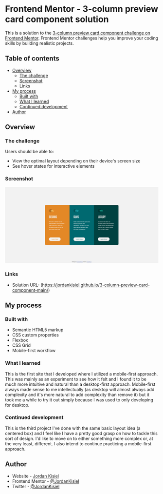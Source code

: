 # Frontend Mentor - 3-column preview card component solution

This is a solution to the [3-column preview card component challenge on Frontend Mentor](https://www.frontendmentor.io/challenges/3column-preview-card-component-pH92eAR2-). Frontend Mentor challenges help you improve your coding skills by building realistic projects. 

## Table of contents

- [Overview](#overview)
  - [The challenge](#the-challenge)
  - [Screenshot](#screenshot)
  - [Links](#links)
- [My process](#my-process)
  - [Built with](#built-with)
  - [What I learned](#what-i-learned)
  - [Continued development](#continued-development)
- [Author](#author)


## Overview

### The challenge

Users should be able to:

- View the optimal layout depending on their device's screen size
- See hover states for interactive elements

### Screenshot

![](./screenshot.png)

### Links

- Solution URL: (https://jordankisiel.github.io/3-column-preview-card-component-main/)

## My process

### Built with

- Semantic HTML5 markup
- CSS custom properties
- Flexbox
- CSS Grid
- Mobile-first workflow

### What I learned

This is the first site that I developed where I utilized a mobile-first approach. This was mainly as an experiment to see how it felt and I found it to be much more intuitive and natural than a desktop-first approach. Mobile-first always made sense to me intellectually (as desktop will almost always add complexity and it's more natural to add complexity than remove it) but it took me a while to try it out simply because I was used to only developing for desktop.

### Continued development

This is the third project I've done with the same basic layout idea (a centered box) and I feel like I have a pretty good grasp on how to tackle this sort of design. I'd like to move on to either something more complex or, at the very least, different. I also intend to continue practicing a mobile-first approach.

## Author

- Website - [Jordan Kisiel](http://robojojo.co/)
- Frontend Mentor - [@JordanKisiel](https://www.frontendmentor.io/profile/JordanKisiel)
- Twitter - [@JordanKisiel](https://www.twitter.com/JordanKisiel)
